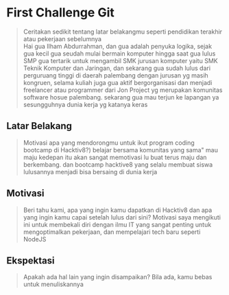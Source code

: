 # First Challenge Git

> Ceritakan sedikit tentang latar belakangmu seperti pendidikan terakhir atau pekerjaan sebelumnya  
>  Hai gua Ilham Abdurrahman, dan gua adalah penyuka logika, sejak gua kecil gua seudah mulai bermain komputer hingga saat gua lulus SMP gua tertarik untuk mengambil SMK jurusan komputer yaitu  SMK Teknik Komputer dan Jaringan, dan sekarang gua sudah lulus dari perguruang tinggi di daerah palembang dengan jurusan yg masih kongruen, selama kuliah juga gua aktif bergorganisasi dan menjadi freelancer atau programmer dari Jon Project yg merupakan komunitas software hosue palembang. sekarang gua mau terjun ke lapangan ya sesungguhnya dunia kerja yg katanya keras

## Latar Belakang

> Motivasi apa yang mendorongmu untuk ikut program coding bootcamp di Hacktiv8?)
> belajar bersama komunitas  yang sama" mau maju kedepan itu akan sangat memotivasi lu buat terus maju dan berkembang. dan bootcamp hacktive8 yang selalu membuat siswa lulusannya menjadi bisa bersaing di dunia kerja

## Motivasi

> Beri tahu kami, apa yang ingin kamu dapatkan di Hacktiv8 dan apa yang ingin kamu capai setelah lulus dari sini?
> Motivasi saya mengikuti ini untuk membekali diri dengan ilmu IT yang sangat penting untuk mengoptimalkan pekerjaan, dan mempelajari tech baru seperti NodeJS

## Ekspektasi

> Apakah ada hal lain yang ingin disampaikan? Bila ada, kamu bebas untuk menuliskannya
